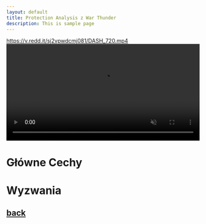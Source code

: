 ```yaml
---
layout: default
title: Protection Analysis z War Thunder
description: This is sample page
---
```

https://v.redd.it/sj2vpwdcmj081/DASH_720.mp4
<video width="100%" title="Protection Analysis." loop="" autoplay="" playsinline="" muted="true">
<source src="https://v.redd.it/sj2vpwdcmj081/DASH_720.mp4" type="video/mp4">
</video>
# Główne Cechy

# Wyzwania

## [back](./)
